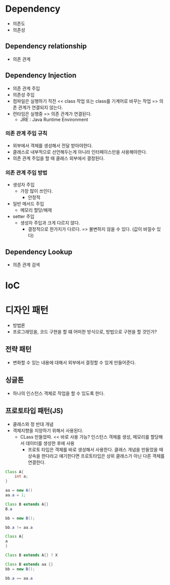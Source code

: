 # Dependency
- 의존도
- 의존성

## Dependency relationship
- 의존 관계

## Dependency Injection
- 의존 관계 주입
- 의존성 주입
- 컴파일은 실행하기 직전 << class 작업 또는 class를 기계어로 바꾸는 작업 => 의존 관계가 연결되지 않는다.
- 런타임은 실행중 => 의존 관계가 연결된다.
	- JRE : Java Runtime Environment
	
### 의존 관계 주입 규칙	
- 외부에서 객체를 생성해서 전달 받아야한다.
- 클래스로 내부적으로 선언해두는게 아니라 인터페이스만을 사용해야한다.
- 의존 관계 주입을 할 때 클래스 외부에서 결정된다.

### 의존 관계 주입 방법
- 생성자 주입
	- 가장 많이 쓰인다.
		- 안정적
- 일반 메서드 주입
	- 메모리 할당/해제
- setter 주입
	- 생성자 주입과 크게 다르지 않다.
		- 결정적으로 한가지가 다르다. => 불변하지 않을 수 있다. (값이 바낄수 있다)

## Dependency Lookup
- 의존 관계 검색
		 
	
# IoC

# 디자인 패턴
- 방법론
- 프로그래밍을, 코드 구현을 할 떄 어떠한 방식으로, 방법으로 구현을 할 것인가?

## 전략 패턴
- 변화할 수 있는 내용에 대해서 외부에서 결정할 수 있게 만들어준다.	

## 싱글톤
- 하나의 인스턴스 객체로 작업을 할 수 있도록 한다. 

## 프로토타입 패턴(JS)
- 클래스와 정 반대 개념
- 객체지향을 지양하기 위해서 사용된다.
	- CLass 만들었따. << 바로 사용 가능? 인스턴스 객체를 생성, 메모리를 할당해서 데이터를 생성한 후에 사용
		- 프로토 타입은 객체를 바로 생성해서 사용한다. 클래스 개념을 만들었을 때 상속을 한다라고 얘기한다면 프로토타입은 상위 클래스가 아닌 다른 객체를 연결한다.

``` java 					
Class A{
	int a;
}

aa = new A()
aa.a = 1;

Class B extends A{}
B.a 

bb = new B();

bb.a != aa.a

Class A{
a
}

Class B extends A{} ? X

Class B extends aa {}
bb = new B();

bb.a == aa.a
```






